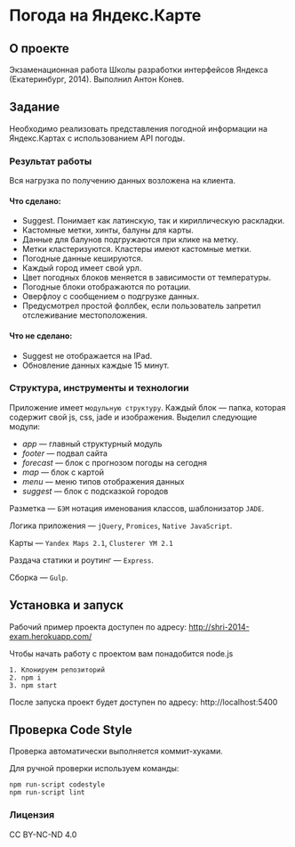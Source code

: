 # Погода на Яндекс.Карте

## О проекте
Экзаменационная работа Школы разработки интерфейсов Яндекса (Екатеринбург, 2014).
Выполнил Антон Конев.

## Задание
Необходимо реализовать представления погодной информации на Яндекс.Картах c использованием API погоды.

### Результат работы
Вся нагрузка по получению данных возложена на клиента.

#### Что сделано:
- Suggest. Понимает как латинскую, так и кириллическую раскладки.
- Кастомные метки, хинты, балуны для карты.
- Данные для балунов подгружаются при клике на метку. 
- Метки кластеризуются. Кластеры имеют кастомные метки.
- Погодные данные кешируются.
- Каждый город имеет свой урл.
- Цвет погодных блоков меняется в зависимости от температуры.
- Погодные блоки отображаются по ротации.
- Оверфлоу с сообщением о подгрузке данных.
- Предусмотрел простой фоллбек, если пользователь запретил отслеживание местоположения.

#### Что не сделано:
- Suggest не отображается на IPad.
- Обновление данных каждые 15 минут.

### Структура, инструменты и технологии
Приложение имеет `модульную структуру`. Каждый блок — папка, которая содержит свой js, css, jade и изображения.
Выделил следующие модули:
 - *app* — главный структурный модуль
 - *footer* — подвал сайта
 - *forecast* — блок с прогнозом погоды на сегодня
 - *map* — блок с картой
 - *menu* — меню типов отображения данных
 - *suggest* — блок с подсказкой городов

Разметка — `БЭМ` нотация именования классов, шаблонизатор `JADE`.

Логика приложения — `jQuery`, `Promices`, `Native JavaScript`.

Карты — `Yandex Maps 2.1`, `Clusterer YM 2.1` 

Раздача статики и роутинг — `Express`.

Сборка — `Gulp`.

## Установка и запуск
Рабочий пример проекта доступен по адресу: http://shri-2014-exam.herokuapp.com/

Чтобы начать работу с проектом вам понадобится node.js
```
1. Клонируем репозиторий
2. npm i
3. npm start
```
После запуска проект будет доступен по адресу: http://localhost:5400

## Проверка Code Style
Проверка автоматически выполняется коммит-хуками.

Для ручной проверки используем команды:
```
npm run-script codestyle
npm run-script lint
```

### Лицензия 
CC BY-NC-ND 4.0
